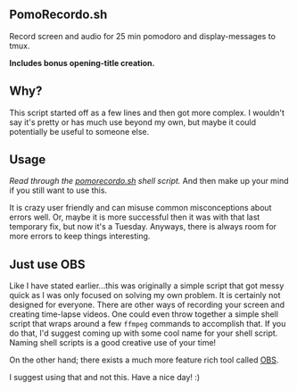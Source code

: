 ## PomoRecordo.sh

Record screen and audio for 25 min pomodoro and display-messages to
tmux.

**Includes bonus opening-title creation.**

## Why?

This script started off as a few lines and then got more complex.
I wouldn't say it's pretty or has much use beyond my own, but maybe it
could potentially be useful to someone else.

## Usage

_Read through the [pomorecordo.sh](pomorecordo.sh) shell script._ And then make
up your mind if you still want to use this.

It is crazy user friendly and can misuse common misconceptions about errors
well. Or, maybe it is more successful then it was with that last temporary fix,
but now it's a Tuesday.  Anyways, there is always room for more errors to keep
things interesting.

## Just use OBS

Like I have stated earlier...this was originally a simple script that got messy
quick as I was only focused on solving my own problem.  It is certainly not
designed for everyone.  There are other ways of recording your screen and
creating time-lapse videos. One could even throw together a simple shell script
that wraps around a few `ffmpeg` commands to accomplish that.  If you do that,
I'd suggest coming up with some cool name for your shell script.  Naming shell
scripts is a good creative use of your time!

On the other hand; there exists a much more feature rich tool called
[OBS](https://obsproject.com/).

I suggest using that and not this. Have a nice day! :)
